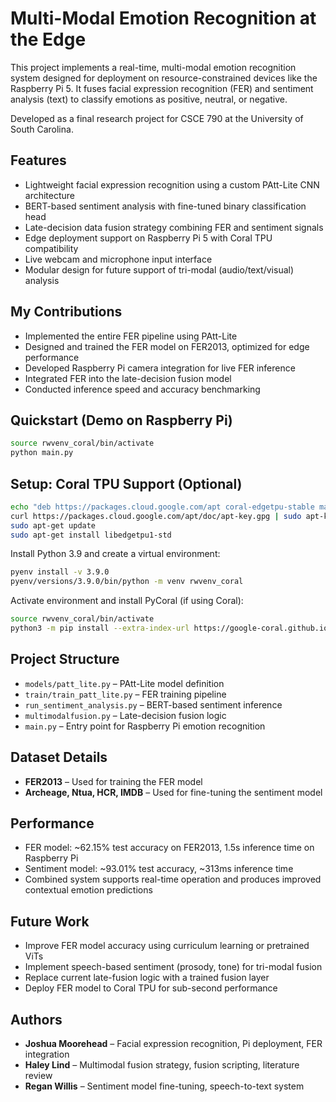 # Multi-Modal Emotion Recognition at the Edge

This project implements a real-time, multi-modal emotion recognition system designed for deployment on resource-constrained devices like the Raspberry Pi 5. It fuses facial expression recognition (FER) and sentiment analysis (text) to classify emotions as positive, neutral, or negative.

Developed as a final research project for CSCE 790 at the University of South Carolina.

## Features

- Lightweight facial expression recognition using a custom PAtt-Lite CNN architecture
- BERT-based sentiment analysis with fine-tuned binary classification head
- Late-decision data fusion strategy combining FER and sentiment signals
- Edge deployment support on Raspberry Pi 5 with Coral TPU compatibility
- Live webcam and microphone input interface
- Modular design for future support of tri-modal (audio/text/visual) analysis

## My Contributions

- Implemented the entire FER pipeline using PAtt-Lite
- Designed and trained the FER model on FER2013, optimized for edge performance
- Developed Raspberry Pi camera integration for live FER inference
- Integrated FER into the late-decision fusion model
- Conducted inference speed and accuracy benchmarking

## Quickstart (Demo on Raspberry Pi)

```bash
source rwvenv_coral/bin/activate
python main.py
```

## Setup: Coral TPU Support (Optional)

```bash
echo "deb https://packages.cloud.google.com/apt coral-edgetpu-stable main" | sudo tee /etc/apt/sources.list.d/coral-edgetpu.list
curl https://packages.cloud.google.com/apt/doc/apt-key.gpg | sudo apt-key add -
sudo apt-get update
sudo apt-get install libedgetpu1-std
```

Install Python 3.9 and create a virtual environment:

```bash
pyenv install -v 3.9.0
pyenv/versions/3.9.0/bin/python -m venv rwvenv_coral
```

Activate environment and install PyCoral (if using Coral):

```bash
source rwvenv_coral/bin/activate
python3 -m pip install --extra-index-url https://google-coral.github.io/py-repo/ pycoral~=2.0
```

## Project Structure

- `models/patt_lite.py` – PAtt-Lite model definition
- `train/train_patt_lite.py` – FER training pipeline
- `run_sentiment_analysis.py` – BERT-based sentiment inference
- `multimodalfusion.py` – Late-decision fusion logic
- `main.py` – Entry point for Raspberry Pi emotion recognition

## Dataset Details

- **FER2013** – Used for training the FER model
- **Archeage, Ntua, HCR, IMDB** – Used for fine-tuning the sentiment model

## Performance

- FER model: ~62.15% test accuracy on FER2013, 1.5s inference time on Raspberry Pi
- Sentiment model: ~93.01% test accuracy, ~313ms inference time
- Combined system supports real-time operation and produces improved contextual emotion predictions

## Future Work

- Improve FER model accuracy using curriculum learning or pretrained ViTs
- Implement speech-based sentiment (prosody, tone) for tri-modal fusion
- Replace current late-fusion logic with a trained fusion layer
- Deploy FER model to Coral TPU for sub-second performance

## Authors

- **Joshua Moorehead** – Facial expression recognition, Pi deployment, FER integration
- **Haley Lind** – Multimodal fusion strategy, fusion scripting, literature review
- **Regan Willis** – Sentiment model fine-tuning, speech-to-text system